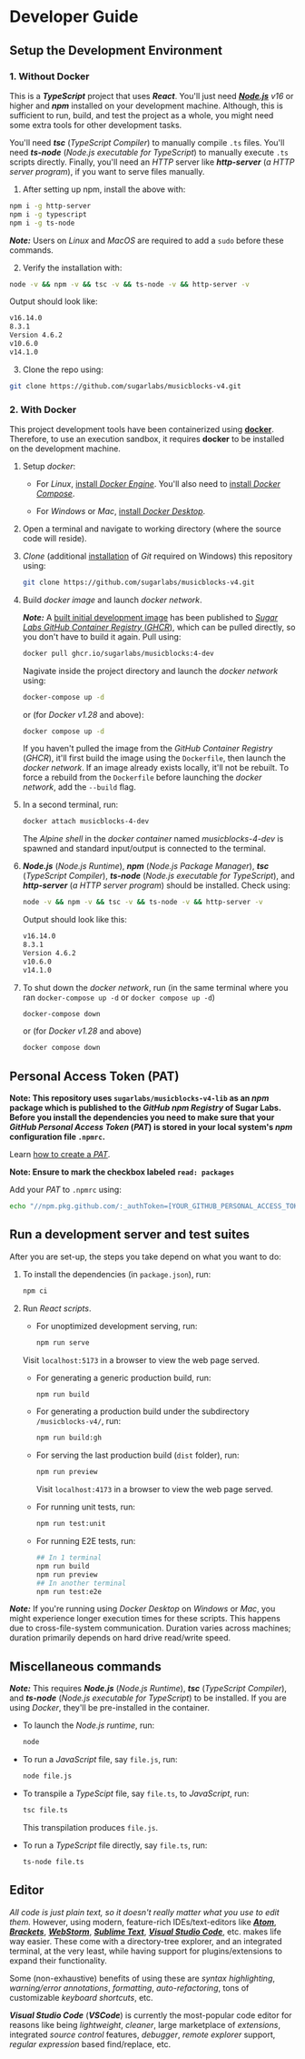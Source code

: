 # Developer Guide

## Setup the Development Environment

### 1. Without Docker

This is a _**TypeScript**_ project that uses _**React**_. You'll just need
_[**Node.js**](https://nodejs.org/en) v16_ or higher and _**npm**_ installed on your development machine.
Although, this is sufficient to run, build, and test the project as a whole, you might need some
extra tools for other development tasks.

You'll need _**tsc**_ (_TypeScript Compiler_) to manually compile `.ts` files. You'll need
_**ts-node**_ (_Node.js executable for TypeScript_) to manually execute `.ts` scripts directly. Finally,
you'll need an _HTTP_ server like _**http-server**_ (_a HTTP server program_), if you want to serve
files manually.

1. After setting up npm, install the above with:

```bash
npm i -g http-server
npm i -g typescript
npm i -g ts-node
```

_**Note:**_ Users on _Linux_ and _MacOS_ are required to add a `sudo` before these commands.

2. Verify the installation with:

```bash
node -v && npm -v && tsc -v && ts-node -v && http-server -v
```

Output should look like:

```bash
v16.14.0
8.3.1
Version 4.6.2
v10.6.0
v14.1.0
```

3. Clone the repo using:

```bash
git clone https://github.com/sugarlabs/musicblocks-v4.git
```

### 2. With Docker

This project development tools have been containerized using [**docker**](https://www.docker.com/).
Therefore, to use an execution sandbox, it requires **docker** to be installed on the development
machine.

1. Setup _docker_:

    - For _Linux_, [install _Docker Engine_](https://docs.docker.com/engine/install/). You'll also
    need to [install _Docker Compose_](https://docs.docker.com/compose/install/).

    - For _Windows_ or _Mac_, [install _Docker Desktop_](https://www.docker.com/products/docker-desktop/).

2. Open a terminal and navigate to working directory (where the source code will reside).

3. _Clone_ (additional [installation](https://git-scm.com/downloads) of _Git_ required on
Windows) this repository using:

    ```bash
    git clone https://github.com/sugarlabs/musicblocks-v4.git
    ```

4. Build _docker image_ and launch _docker network_.

    _**Note:**_ A
    [built initial development image](https://github.com/sugarlabs/musicblocks-v4/pkgs/container/musicblocks/16217005?tag=4-dev)
    has been published to
    [_Sugar Labs GitHub Container Registry_ (_GHCR_)](https://github.com/orgs/sugarlabs/packages?ecosystem=container),
    which can be pulled directly, so you don't have to build it again. Pull using:

    ```bash
    docker pull ghcr.io/sugarlabs/musicblocks:4-dev
    ```

    Nagivate inside the project directory and launch the _docker network_ using:

    ```bash
    docker-compose up -d
    ```

    or (for _Docker v1.28_ and above):

    ```bash
    docker compose up -d
    ```

    If you haven't pulled the image from the _GitHub Container Registry_ (_GHCR_), it'll first build
    the image using the `Dockerfile`, then launch the _docker network_. If an image already exists
    locally, it'll not be rebuilt. To force a rebuild from the `Dockerfile` before launching the
    _docker network_, add the `--build` flag.

5. In a second terminal, run:

    ```bash
    docker attach musicblocks-4-dev
    ```

    The _Alpine shell_ in the _docker container_ named _musicblocks-4-dev_ is spawned and standard
    input/output is connected to the terminal.

6. _**Node.js**_ (_Node.js Runtime_), _**npm**_ (_Node.js Package Manager_), _**tsc**_ (_TypeScript
    Compiler_), _**ts-node**_ (_Node.js executable for TypeScript_), and _**http-server**_ (_a HTTP
    server program_) should be installed. Check using:

    ```bash
    node -v && npm -v && tsc -v && ts-node -v && http-server -v
    ```

    Output should look like this:

    ```bash
    v16.14.0
    8.3.1
    Version 4.6.2
    v10.6.0
    v14.1.0
    ```

7. To shut down the _docker network_, run (in the same terminal where you ran `docker-compose up -d` or
`docker compose up -d`)

    ```bash
    docker-compose down
    ```

    or (for _Docker v1.28_ and above)

    ```bash
    docker compose down
    ```
## Personal Access Token (PAT)

**Note: This repository uses `sugarlabs/musicblocks-v4-lib` as an _npm_ package which is published to
the _GitHub npm Registry_ of Sugar Labs. Before you install the dependencies you need to make sure that
your _GitHub Personal Access Token_ (_PAT_) is stored in your local system's _npm_ configuration file
`.npmrc`.**

Learn
[how to create a _PAT_](https://docs.github.com/en/authentication/keeping-your-account-and-data-secure/managing-your-personal-access-tokens#creating-a-token).

**Note: Ensure to mark the checkbox labeled ```read: packages```**

Add your _PAT_ to `.npmrc` using:

```bash
echo "//npm.pkg.github.com/:_authToken=[YOUR_GITHUB_PERSONAL_ACCESS_TOKEN]" >> ~/.npmrc
```
## Run a development server and test suites



After you are set-up, the steps you take depend on what you want to do:



1. To install the dependencies (in `package.json`), run:

    ```bash
    npm ci
    ```

2. Run _React scripts_.

    - For unoptimized development serving, run:

        ```bash
        npm run serve
        ```

    Visit `localhost:5173` in a browser to view the web page served.

    - For generating a generic production build, run:

        ```bash
        npm run build
        ```

    - For generating a production build under the subdirectory `/musicblocks-v4/`, run:

        ```bash
        npm run build:gh
        ```

    - For serving the last production build (`dist` folder), run:

        ```bash
        npm run preview
        ```

        Visit `localhost:4173` in a browser to view the web page served.

     - For running unit tests, run:

        ```bash
        npm run test:unit
        ```

    - For running E2E tests, run:

        ```bash
        ## In 1 terminal
        npm run build
        npm run preview
        ## In another terminal
        npm run test:e2e
        ```

_**Note:**_ If you're running using _Docker Desktop_ on _Windows_ or _Mac_, you might experience longer execution times for these scripts. This happens due to cross-file-system communication. Duration varies across machines; duration primarily depends on hard drive read/write speed.

## Miscellaneous commands

  _**Note:**_ This requires _**Node.js**_ (_Node.js Runtime_), _**tsc**_ (_TypeScript Compiler_), and
  _**ts-node**_ (_Node.js executable for TypeScript_) to be installed. If you are using _Docker_, they'll
  be pre-installed in the container.

  - To launch the _Node.js runtime_, run:

    ```bash
    node
    ```

  - To run a _JavaScript_ file, say `file.js`, run:

    ```bash
    node file.js
    ```

  - To transpile a _TypeScipt_ file, say `file.ts`, to _JavaScript_, run:

    ```bash
    tsc file.ts
    ```

    This transpilation produces `file.js`.

  - To run a _TypeScript_ file directly, say `file.ts`, run:

    ```bash
    ts-node file.ts
    ```

## Editor

_All code is just plain text, so it doesn't really matter what you use to edit them._ However,
using modern, feature-rich IDEs/text-editors like [_**Atom**_](https://github.blog/2022-06-08-sunsetting-atom/),
[_**Brackets**_](https://brackets.io), [_**WebStorm**_](https://www.jetbrains.com/webstorm/),
[_**Sublime Text**_](https://www.sublimetext.com/),
[_**Visual Studio Code**_](https://code.visualstudio.com/), etc. makes life way easier. These come
with a directory-tree explorer, and an integrated terminal, at the very least, while having support
for plugins/extensions to expand their functionality.

Some (non-exhaustive) benefits of using these are _syntax highlighting_,
_warning/error annotations_, _formatting_, _auto-refactoring_, tons of customizable
_keyboard shortcuts_, etc.

_**Visual Studio Code**_ (_**VSCode**_) is currently the most-popular code editor for reasons like
being _lightweight_, _cleaner_, large marketplace of _extensions_, integrated _source control_
features, _debugger_, _remote explorer_ support, _regular expression_ based find/replace, etc.

